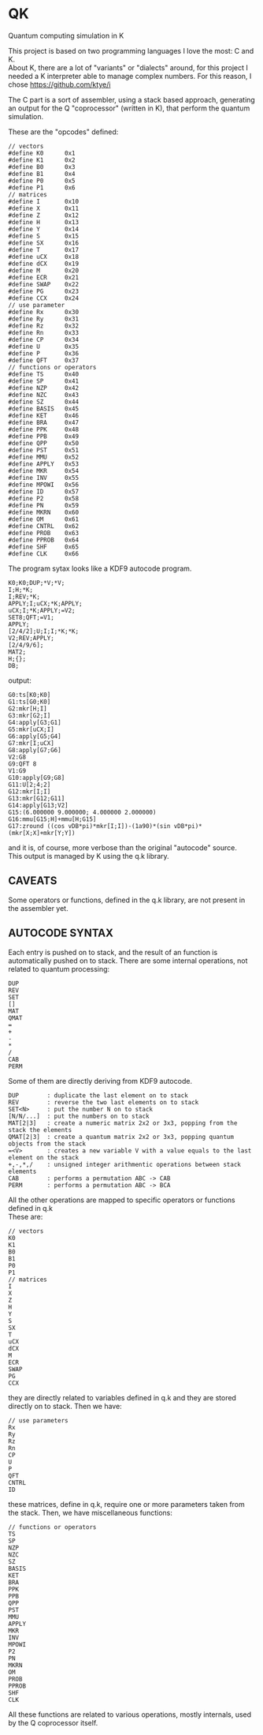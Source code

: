 # QK
Quantum computing simulation in K

This project is based on two programming languages I love the most: C and K.  
About K, there are a lot of "variants" or "dialects" around, for this project I needed a K interpreter able to manage complex numbers.
For this reason, I chose https://github.com/ktye/i

The C part is a sort of assembler, using a stack based approach, generating an output for the Q "coprocessor" (written in K), that perform the quantum simulation.

These are the "opcodes" defined:


    // vectors
    #define K0      0x1
    #define K1      0x2
    #define B0      0x3
    #define B1      0x4
    #define P0      0x5
    #define P1      0x6
    // matrices
    #define I       0x10
    #define X       0x11
    #define Z       0x12
    #define H       0x13
    #define Y       0x14
    #define S       0x15
    #define SX      0x16
    #define T       0x17
    #define uCX     0x18
    #define dCX     0x19
    #define M       0x20
    #define ECR     0x21
    #define SWAP    0x22
    #define PG      0x23
    #define CCX     0x24
    // use parameter
    #define Rx      0x30
    #define Ry      0x31
    #define Rz      0x32
    #define Rn      0x33
    #define CP      0x34
    #define U       0x35
    #define P       0x36
    #define QFT     0x37
    // functions or operators
    #define TS      0x40
    #define SP      0x41
    #define NZP     0x42
    #define NZC     0x43
    #define SZ      0x44
    #define BASIS   0x45
    #define KET     0x46
    #define BRA     0x47
    #define PPK     0x48
    #define PPB     0x49
    #define QPP     0x50
    #define PST     0x51
    #define MMU     0x52
    #define APPLY   0x53
    #define MKR     0x54
    #define INV     0x55
    #define MPOWI   0x56
    #define ID      0x57
    #define P2      0x58
    #define PN      0x59
    #define MKRN    0x60
    #define OM      0x61
    #define CNTRL   0x62
    #define PROB    0x63
    #define PPROB   0x64
    #define SHF     0x65
    #define CLK     0x66

The program sytax looks like a KDF9 autocode program.

    K0;K0;DUP;*V;*V;
    I;H;*K;
    I;REV;*K;
    APPLY;I;uCX;*K;APPLY;
    uCX;I;*K;APPLY;=V2;
    SET8;QFT;=V1;
    APPLY;
    [2/4/2];U;I;I;*K;*K;
    V2;REV;APPLY;
    [2/4/9/6];
    MAT2;
    H;{};
    DB;

output:

    G0:ts[K0;K0]
    G1:ts[G0;K0]
    G2:mkr[H;I]
    G3:mkr[G2;I]
    G4:apply[G3;G1]
    G5:mkr[uCX;I]
    G6:apply[G5;G4]
    G7:mkr[I;uCX]
    G8:apply[G7;G6]
    V2:G8
    G9:QFT 8
    V1:G9
    G10:apply[G9;G8]
    G11:U[2;4;2]
    G12:mkr[I;I]
    G13:mkr[G12;G11]
    G14:apply[G13;V2]
    G15:(6.000000 9.000000; 4.000000 2.000000)
    G16:mmu[G15;H]+mmu[H;G15]
    G17:zround ((cos vDB*pi)*mkr[I;I])-(1a90)*(sin vDB*pi)*(mkr[X;X]+mkr[Y;Y])

and it is, of course, more verbose than the original "autocode" source.  
This output is managed by K using the q.k library. 

## CAVEATS

Some operators or functions, defined in the q.k library, are not present in the assembler yet.

## AUTOCODE SYNTAX

Each entry is pushed on to stack, and the result of an function is automatically pushed on to stack.
There are some internal operations, not related to quantum processing:

    DUP
    REV
    SET
    []
    MAT
    QMAT
    =
    +
    -
    *
    /
    CAB
    PERM
    
Some of them are directly deriving from KDF9 autocode.  

    DUP        : duplicate the last element on to stack
    REV        : reverse the two last elements on to stack
    SET<N>     : put the number N on to stack
    [N/N/...]  : put the numbers on to stack
    MAT[2|3]   : create a numeric matrix 2x2 or 3x3, popping from the stack the elements
    QMAT[2|3]  : create a quantum matrix 2x2 or 3x3, popping quantum objects from the stack
    =<V>       : creates a new variable V with a value equals to the last element on the stack
    +,-,*,/    : unsigned integer arithmentic operations between stack elements
    CAB        : performs a permutation ABC -> CAB
    PERM       : performs a permutation ABC -> BCA

All the other operations are mapped to specific operators or functions defined in q.k  
These are:

    // vectors
    K0      
    K1      
    B0      
    B1      
    P0     
    P1      
    // matrices
    I       
    X       
    Z       
    H       
    Y       
    S       
    SX      
    T       
    uCX     
    dCX     
    M       
    ECR     
    SWAP    
    PG      
    CCX  

they are directly related to variables defined in q.k and they are stored directly on to stack.
Then we have:

    // use parameters
    Rx      
    Ry      
    Rz      
    Rn      
    CP      
    U       
    P       
    QFT     
    CNTRL
    ID

these matrices, define in q.k, require one or more parameters taken from the stack.
Then, we have miscellaneous functions:

    // functions or operators
    TS      
    SP      
    NZP     
    NZC     
    SZ      
    BASIS   
    KET     
    BRA     
    PPK     
    PPB     
    QPP     
    PST     
    MMU     
    APPLY   
    MKR     
    INV     
    MPOWI   
    P2      
    PN      
    MKRN    
    OM       
    PROB    
    PPROB   
    SHF     
    CLK

All these functions are related to various operations, mostly internals, used by the Q coprocessor itself.
